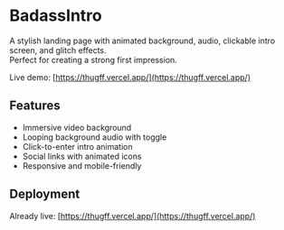 # BadassIntro

A stylish landing page with animated background, audio, clickable intro screen, and glitch effects.  
Perfect for creating a strong first impression.

Live demo: [https://thugff.vercel.app/](https://thugff.vercel.app/)

## Features

- Immersive video background  
- Looping background audio with toggle  
- Click-to-enter intro animation  
- Social links with animated icons  
- Responsive and mobile-friendly

## Deployment

Already live: [https://thugff.vercel.app/](https://thugff.vercel.app/)
